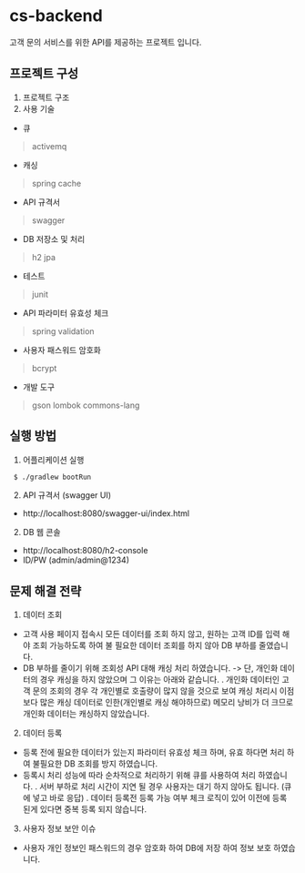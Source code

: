# cs-backend
고객 문의 서비스를 위한 API를 제공하는 프로젝트 입니다.

## 프로젝트 구성
1. 프로젝트 구조
2. 사용 기술
- 큐
> activemq
- 캐싱
> spring cache
- API 규격서
> swagger
- DB 저장소 및 처리
> h2
> jpa
- 테스트
> junit
- API 파라미터 유효성 체크
> spring validation
- 사용자 패스워드 암호화
> bcrypt
- 개발 도구
> gson
> lombok
> commons-lang
## 실행 방법
1. 어플리케이션 실행
```bash
 $ ./gradlew bootRun
```
2. API 규격서 (swagger UI)
- http://localhost:8080/swagger-ui/index.html
2. DB 웹 콘솔
- http://localhost:8080/h2-console
- ID/PW (admin/admin@1234)
## 문제 해결 전략
1. 데이터 조회
- 고객 사용 페이지 접속시 모든 데이터를 조회 하지 않고, 원하는 고객 ID를 입력 해야 조회 가능하도록 하여 불 필요한 데이터 조회를 하지 않아 DB 부하를 줄였습니다.
- DB 부하를 줄이기 위해 조회성 API 대해 캐싱 처리 하였습니다.
-> 단, 개인화 데이터의 경우 캐싱을 하지 않았으며 그 이유는 아래와 같습니다.
. 개인화 데이터인 고객 문의 조회의 경우 각 개인별로 호출량이 많지 않을 것으로 보여
캐싱 처리시 이점 보다 많은 캐싱 데이터로 인한(개인별로 캐싱 해야하므로) 메모리 낭비가 더 크므로 개인화 데이터는 캐싱하지 않았습니다. 
2. 데이터 등록
- 등록 전에 필요한 데이터가 있는지 파라미터 유효성 체크 하며, 유효 하다면 처리 하여 불필요한 DB 조회를 방지 하였습니다.
- 등록시 처리 성능에 따라 순차적으로 처리하기 위해 큐를 사용하여 처리 하였습니다.
. 서버 부하로 처리 시간이 지연 될 경우 사용자는 대기 하지 않아도 됩니다. (큐에 넣고 바로 응답)
. 데이터 등록전 등록 가능 여부 체크 로직이 있어 이전에 등록 된게 있다면 중복 등록 되지 않습니다. 
3. 사용자 정보 보안 이슈
- 사용자 개인 정보인 패스워드의 경우 암호화 하여 DB에 저장 하여 정보 보호 하였습니다.